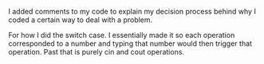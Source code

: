 I added comments to my code to explain my decision process behind why I coded a certain way to deal with a problem.

For how I did the switch case. I essentially made it so each operation corresponded to a number and typing that number would then trigger that operation. Past that is purely cin and cout operations.
